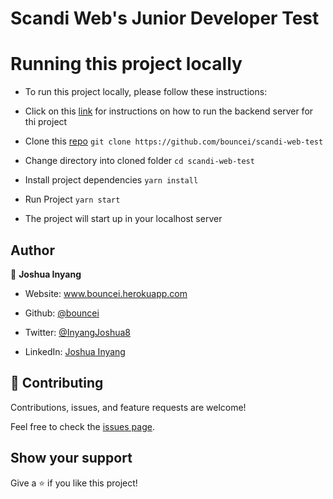 # Scandi Web's Junior Developer Test


# Running this project locally

- To run this project locally, please follow these instructions:
 - Click on this [link](https://github.com/scandiweb/junior-react-endpoint) for instructions on how to run the backend server for thi project

 - Clone this [repo](https://github.com/bouncei/scandi-web-test)
     `git clone https://github.com/bouncei/scandi-web-test `
 - Change directory into cloned folder
   `cd scandi-web-test`
 - Install project dependencies 
   `yarn install`
- Run Project
    `yarn start`
- The project will start up in your localhost server


## Author

👤 **Joshua Inyang**

* Website: www.bouncei.herokuapp.com
<!-- * Twitter: [@code\_fredy](https://twitter.com/code\_fredy) -->
* Github: [@bouncei](https://github.com/bouncei)
<!-- * LinkedIn: [@alfredemmanuelinyang](https://linkedin.com/in/alfredemmanuelinyang) -->
* Twitter: [@InyangJoshua8](https://twitter.com/InyangJoshua8)
<!-- *  -->
* LinkedIn: [Joshua Inyang](https://www.linkedin.com/in/joshua-inyang-2753841b7/)



## 🤝 Contributing

Contributions, issues, and feature requests are welcome!

Feel free to check the [issues page](../../issues/).
## Show your support


Give a ⭐️ if you like this project!
